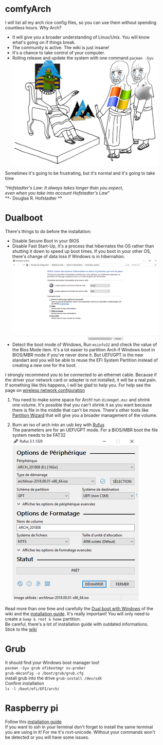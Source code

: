 # comfyArch
I will list all my arch rice config files, so you can use them without spending countless hours.
Why Arch? 
- It will give you a broader understanding of Linux/Unix. You will know what's going on if things break.
- The community is active. The wiki is just insane!
- It's a chance to take control of your computer.
- Rolling release and update the system with one command `pacman -Syu`
![](/pictures/comfyArch.jpg)

Sometimes it's going to be frustrating, but it's normal and it's going to take time

*“Hofstadter's Law: It always takes longer than you expect,    
even when you take into account Hofstadter's Law"*   
**- Douglas R. Hofstadter **   

# Dualboot 
There's things to do before the installation:
- Disable Secure Boot in your BIOS
- Disable Fast Start-Up, it's a process that hibernates the OS rather than shutting it down to speed up boot times.
If you boot in your other OS, there's change of data loss if Windows is in hibernation.
![](/pictures/fastBoot.PNG)
- Detect the boot mode of Windows, Run `msinfo32` and check the value of the Bios Mode item. It's a lot easier to partition Arch if
Windows boot in BIOS/MBR mode if you've never done it. But UEFI/GPT is the new standart and you will be able to reuse 
the EFI System Partition instead of creating a new one for the boot.

I strongly recommend you to be connected to an ethernet cable. Because if the driver your network card or adapter is not 
installed, it will be a real pain. If something like this happens, I will be glad to help you. For help see the page on [wireless network configuration](https://wiki.archlinux.org/index.php/Wireless_network_configuration)

1. You need to make some space for Arch! run `diskmgmt.msc` and shrink one volume. It's possible that you can't shrink it as you want 
because there is file in the middle that can't be move. There's other tools like [Partition Wizard](https://www.partitionwizard.com/)
that will give you a broader management of the volume.

2. Burn an iso of arch into an usb key with [Rufus](https://rufus.akeo.ie/)   
The parameters are for an UEFI/GPT mode. For a BIOS/MBR boot the file system needs to be FAT32
![](/pictures/rufus.PNG)

Read more than one time and carefully the [Dual boot with Windows](https://wiki.archlinux.org/index.php/Dual_boot_with_Windows) of the wiki and the [installation guide](https://wiki.archlinux.org/index.php/installation_guide). It's really important!
You will only need to create a `Swap & root & home` partition.    
Be careful, there's a lot of installation guide with outdated informations. Stick to the [wiki](https://wiki.archlinux.org/)

# Grub 

It should find your Windows boot manager too!   
`pacman -Syu grub efibootmgr os-prober`   
`grub-mkconfig -o /boot/grub/grub.cfg`   
install grub into the drive
`grub-install /dev/sdX`        
Confirm installation   
`ls -l /boot/efi/EFI/arch/`   

# Raspberry pi

Follow this [installation guide](https://archlinuxarm.org/platforms/armv8/broadcom/raspberry-pi-3)   
If you want to ssh in your terminal don't forget to install the same terminal you are using in it! For me it's rxvt-unicode.
Without your commands won't be detected or you will have some issues.
